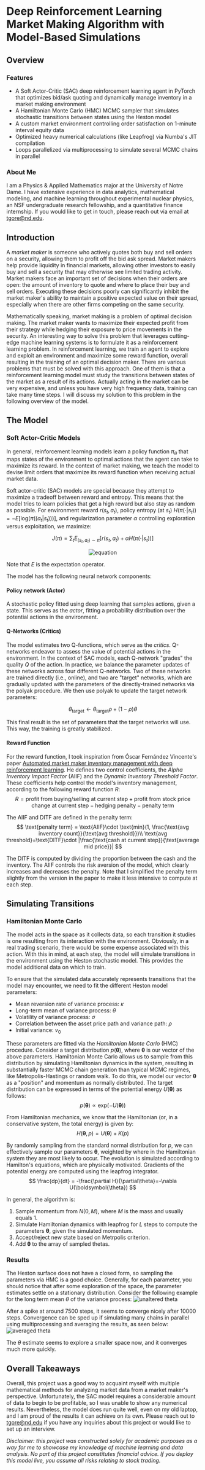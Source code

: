 # Deep Reinforcement Learning Market Making Algorithm with Model-Based Simulations
## Overview
### Features
* A Soft Actor-Critic (SAC) deep reinforcement learning agent in PyTorch that optimizes bid/ask quoting and dynamically manage inventory in a market making environment
* A Hamiltonian Monte Carlo (HMC) MCMC sampler that simulates stochastic transitions between states using the Heston model
* A custom market environment controlling order satisfaction on 1-minute interval equity data
* Optimized heavy numerical calculations (like Leapfrog) via Numba's JIT compilation
* Loops parallelized via multiprocessing to simulate several MCMC chains in parallel

### About Me
I am a Physics & Applied Mathematics major at the University of Notre Dame. I have extensive experience in data analytics, mathematical modeling, and machine learning throughout experimental nuclear physics, an NSF undergraduate research fellowship, and a quantitative finance internship. If you would like to get in touch, please reach out via email at [tgore@nd.edu](mailto:tgore@nd.edu).

## Introduction
A *market maker* is someone who actively quotes both buy and sell orders on a security, allowing them to profit off the bid ask spread. Market makers help provide liquidity in financial markets, allowing other investors to easily buy and sell a security that may otherwise see limited trading activity. Market makers face an important set of decisions when their orders are open: the amount of inventory to quote and where to place their buy and sell orders. Executing these decisions poorly can significantly inhibit the market maker's ability to maintain a positive expected value on their spread, especially when there are other firms competing on the same security.

Mathematically speaking, market making is a problem of optimal decision making. The market maker wants to maximize their expected profit from their strategy while hedging their exposure to price movements in the security. An interesting way to solve this problem that leverages cutting-edge machine learning systems is to formulate it as a reinforcement learning problem. In reinforcement learning, we train an agent to explore and exploit an environment and maximize some reward function, overall resulting in the training of an optimal decision maker. There are various problems that must be solved with this approach. One of them is that a reinforcement learning model must study the transitions between states of the market as a result of its actions. Actually acting in the market can be very expensive, and unless you have very high frequency data, training can take many time steps. I will discuss my solution to this problem in the following overview of the model.

## The Model
### Soft Actor-Critic Models
In general, reinforcement learning models learn a policy function $\pi_\theta$ that maps states of the environment to optimal actions that the agent can take to maximize its reward. In the context of market making, we teach the model to devise limit orders that maximize its reward function when receiving actual market data.

Soft actor-critic (SAC) models are special because they attempt to maximize a tradeoff between reward and entropy. This means that the model tries to learn policies that get a high reward but also stay as random as possible. For environment reward $r(s_t, a_t)$, policy entropy (at $s_t$) $H(\pi(\cdot|s_t)) = -E[\text{log}(\pi((a_t|s_t)))]$, and regularization parameter $\alpha$ controlling exploration versus exploitation, we maximize:

$$J(\pi) = \sum_t E_{(s_t, a_t) \sim \pi}[r(s_t, a_t) + \alpha H(\pi(\cdot|s_t))]$$

<p align="center">
  <img alt="equation"
       src="https://latex.codecogs.com/svg.latex?J(\pi)=\sum_t%20\mathbb{E}_{(s_t,a_t)\sim\pi}[r(s_t,a_t)+\alpha%20\mathcal{H}(\pi(\cdot|s_t))]" />
</p>


Note that $E$ is the expectation operator.

The model has the following neural network components:
#### Policy network (Actor)
A stochastic policy fitted using deep learning that samples actions, given a state. This serves as the *actor*, fitting a probability distribution over the potential actions in the environment.

#### Q-Networks (Critics)
The model estimates two Q-functions, which serve as the *critics*. Q-networks endeavor to assess the value of potential actions in the environment. In the context of SAC models, each Q-network "grades" the quality $Q$ of the action. In practice, we balance the parameter updates of these networks across four different Q-networks. Two of these networks are trained directly (i.e., online), and two are "target" networks, which are gradually updated with the parameters of the directly-trained networks via the polyak procedure. We then use polyak to update the target network parameters:

$$\theta_\text{target} \leftarrow \theta_\text{target} \rho + (1 - \rho) \theta$$

This final result is the set of parameters that the target networks will use. This way, the training is greatly stabilized.

#### Reward Function
For the reward function, I took inspiration from Óscar Fernández Vincente's paper [Automated market maker inventory management with deep reinforcement learning](https://doi.org/10.1007/s10489-023-04647-9). He defines two control coefficients, the *Alpha Inventory Impact Factor* (AIIF) and the *Dynamic Inventory Threshold Factor*. These coefficients help control the model's inventory management, according to the following reward function $R$:
$$
    R = \text{profit from buying/selling at current step} + \text{profit from stock price change at current step} - \text{hedging penalty} - \text{penalty term}
$$

The AIIF and DITF are defined in the penalty term:
$$
    \text{penalty term} = \text{AIIF}\cdot \text{min}(1, \frac{\text{avg inventory count}}{\text{avg threshold}})\\
    \text{avg threshold}=\text{DITF}\cdot |\frac{\text{cash at current step}}{\text{average mid price}}|
$$

The DITF is computed by dividing the proportion between the cash and the inventory. The AIIF controls the risk aversion of the model, which clearly increases and decreases the penalty. Note that I simplified the penalty term slightly from the version in the paper to make it less intensive to compute at each step.

## Simulating Transitions
### Hamiltonian Monte Carlo
The model acts in the space as it collects data, so each transition it studies is one resulting from its interaction with the environment. Obviously, in a real trading scenario, there would be some expense associated with this action. With this in mind, at each step, the model will simulate transitions in the environment using the Heston stochastic model. This provides the model additional data on which to train.

To ensure that the simulated data accurately represents transitions that the model may encounter, we need to fit the different Heston model parameters:
- Mean reversion rate of variance process: $\kappa$
- Long-term mean of variance process: $\theta$
- Volatility of variance process: $\sigma$
- Correlation between the asset price path and variance path: $\rho$
- Initial variance: $v_0$

These parameters are fitted via the *Hamiltonian Monte Carlo* (HMC) procedure. Consider a target distribution $p(\boldsymbol{\theta})$, where $\boldsymbol{\theta}$ is our vector of the above parameters. Hamiltonian Monte Carlo allows us to sample from this distribution by simulating Hamiltonian dynamics in the system, resulting in substantially faster MCMC chain generation than typical MCMC regimes, like Metropolis-Hastings or random walk. To do this, we model our vector $\boldsymbol{\theta}$ as a "position" and momentum as normally distributed. The target distribution can be expressed in terms of the potential energy $U(\boldsymbol{\theta})$ as follows:
$$
    p(\boldsymbol{\theta}) \propto \text{exp}(-U(\boldsymbol{\theta}))
$$

From Hamiltonian mechanics, we know that the Hamiltonian (or, in a conservative system, the total energy) is given by:
$$
    H(\boldsymbol{\theta}, p) = U(\boldsymbol{\theta}) + K(p)
$$

By randomly sampling from the standard normal distribution for $p$, we can effectively sample our parameters $\boldsymbol{\theta}$, weighted by where in the Hamiltonian system they are most likely to occur. The evolution is simulated according to Hamilton's equations, which are physically motivated. Gradients of the potential energy are computed using the leapfrog integrator.
$$
    \frac{dp}{dt} = -\frac{\partial H}{\partial\theta}=-\nabla U(\boldsymbol{\theta})
$$

In general, the algorithm is:
1. Sample momentum from $N(0, M)$, where $M$ is the mass and usually equals 1.
2. Simulate Hamiltonian dynamics with leapfrog for $L$ steps to compute the parameters $\boldsymbol{\theta}$, given the simulated momentum.
3. Accept/reject new state based on Metrpolis criterion.
4. Add $\boldsymbol{\theta}$ to the array of sampled thetas.

### Results
The Heston surface does not have a closed form, so sampling the parameters via HMC is a good choice. Generally, for each parameter, you should notice that after some exploration of the space, the parameter estimates settle on a stationary distribution. Consider the following example for the long term mean $\theta$ of the variance process:
![unaltered theta](images/theta_fit.png)

After a spike at around 7500 steps, it seems to converge nicely after 10000 steps. Convergence can be sped up if simulating many chains in parallel using multiprocessing and averaging the results, as seen below:
![averaged theta](images/theta_fit_avg.png)

The $\theta$ estimate seems to explore a smaller space now, and it converges much more quickly.

## Overall Takeaways
Overall, this project was a good way to acquaint myself with multiple mathematical methods for analyzing market data from a market maker's perspective. Unfortunately, the SAC model requires a considerable amount of data to begin to be profitable, so I was unable to show any numerical results. Nevertheless, the model does run quite well, even on my old laptop, and I am proud of the results it can achieve on its own. Please reach out to [tgore@nd.edu](mailto:tgore@nd.edu) if you have any inquiries about this project or would like to set up an interview.

*Disclaimer: this project was constructed solely for academic purposes as a way for me to showcase my knowledge of machine learning and data analysis. No part of this project constitutes financial advice. If you deploy this model live, you assume all risks relating to stock trading.*